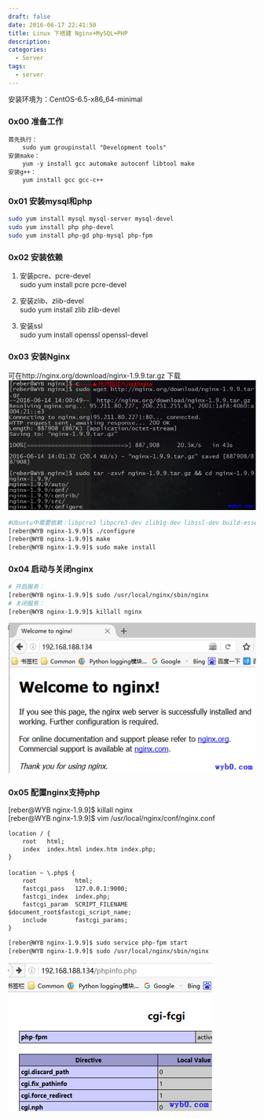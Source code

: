 ```yaml
---
draft: false
date: 2016-06-17 22:41:50
title: Linux 下搭建 Nginx+MySQL+PHP
description: 
categories:
  - Server
tags:
  - server
---
```


安装环境为：CentOS-6.5-x86_64-minimal

### 0x00 准备工作
```
首先执行：
    sudo yum groupinstall "Development tools"
安装make：
    yum -y install gcc automake autoconf libtool make
安装g++：
    yum install gcc gcc-c++
```

### 0x01 安装mysql和php
```sh
sudo yum install mysql mysql-server mysql-devel
sudo yum install php php-devel
sudo yum install php-gd php-mysql php-fpm
```

### 0x02 安装依赖
1. 安装pcre、pcre-devel  
sudo yum install pcre pcre-devel

2. 安装zlib、zlib-devel  
sudo yum install zlib zlib-devel

3. 安装ssl  
sudo yum install openssl openssl-devel

### 0x03 安装Nginx
可在http://nginx.org/download/nginx-1.9.9.tar.gz 下载
![下载nginx安装包](/img/post/download_nginx.png)
```sh
#Ubuntu中需要依赖：libpcre3 libpcre3-dev zlib1g-dev libssl-dev build-essential
[reber@WYB nginx-1.9.9]$ ./configure
[reber@WYB nginx-1.9.9]$ make
[reber@WYB nginx-1.9.9]$ sudo make install
```

### 0x04 启动与关闭nginx
```sh
# 开启服务：
[reber@WYB nginx-1.9.9]$ sudo /usr/local/nginx/sbin/nginx
# 关闭服务：
[reber@WYB nginx-1.9.9]$ killall nginx
```
![访问nginx.png](/img/post/visit_nginx.png)

### 0x05 配置nginx支持php
[reber@WYB nginx-1.9.9]$ killall nginx  
[reber@WYB nginx-1.9.9]$ vim /usr/local/nginx/conf/nginx.conf

```
location / {
    root   html;
    index  index.html index.htm index.php;
}

location ~ \.php$ {
    root           html;
    fastcgi_pass   127.0.0.1:9000;
    fastcgi_index  index.php;
    fastcgi_param  SCRIPT_FILENAME  $document_root$fastcgi_script_name;
    include        fastcgi_params;
}
```
```sh
[reber@WYB nginx-1.9.9]$ sudo service php-fpm start
[reber@WYB nginx-1.9.9]$ sudo /usr/local/nginx/sbin/nginx
```
![访问nginx的phpinfo.php](/img/post/visit_nginx_phpinfo.png)